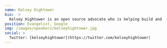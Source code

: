 ```yaml
---
name: Kelsey Hightower
bio:  >
  Kelsey Hightower is an open source advocate who is helping build and advocate for a modern way to run Linux servers at CoreOS. As an engineer Kelsey enjoys building simple tools that make people smile and is a regular contributor to Google’s Kubernetes project. When he is not slinging Go code you can catch him giving technical workshops covering everything from programming over system administration to CoreOS.
position: Evangelist, Google
img: /images/speakers/kelseyhightower.jpg
social: >
  Twitter: [kelseyhightower](https://twitter.com/kelseyhightower)
---
```

